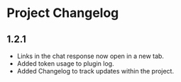 # Project Changelog

## 1.2.1
- Links in the chat response now open in a new tab.
- Added token usage to plugin log.
- Added Changelog to track updates within the project.
